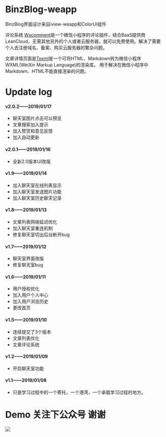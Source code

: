 # BinzBlog-weapp
BinzBlog界面设计来自iview-weapp和ColorUI组件

评论系统 [Wxcomment](https://github.com/yicm/WxComment "Wxcomment")是一个微信小程序的评论插件，结合BaaS提供商LeanCloud，无需其他另外的个人或者云服务器，就可以免费使用。解决了需要个人去注册域名、备案、购买云服务器的繁杂问题。

文章详情页面是[Toxml](https://github.com/sbfkcel/towxml "Toxml")是一个可将HTML、Markdown转为微信小程序WXML(WeiXin Markup Language)的渲染库。
用于解决在微信小程序中Markdown、HTML不能直接渲染的问题。

# Update log
#### v2.0.2——2019/01/17
* 聊天室图片点击可以预览
* 文章搜索加入提示
* 加入赞赏和意见反馈
* 加入自动更新
#### v2.0.1——2019/01/16
* 全新2.0版本UI改版
#### v1.9——2019/01/14
* 加入聊天室在线列表显示
* 加入聊天室发送图片功能
* 加入聊天室历史聊天记录
#### v1.8——2019/01/13
* 文章列表网络延迟优化
* 加入聊天室重连机制
* 修复聊天室切出后台断开bug
#### v1.7——2019/01/12
* 聊天室界面改版
* 修复聊天室bug
#### v1.6——2019/01/11
* 用户授权优化
* 加入用户个人中心
* 加入用户浏览历史
* 更改首页
#### v1.5——2019/01/10
* 连续提交了3个版本
* 文章列表优化
* 文章评论系统
#### v1.2——2019/01/09
* 开启聊天室功能
#### v1.1——2019/01/08
* 只是学习过程中的一个寄托，一个港湾，一个承载学习过程的地方。

# Demo 关注下公众号 谢谢
![](https://qiniu.gaobinzhan.com/2020/04/01/92fec12a1e651.jpeg)
